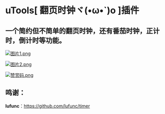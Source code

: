 # uTools[ 翻页时钟ヾ(•ω•`)o ]插件

## 一个简约但不简单的翻页时钟，还有番茄时钟，正计时，倒计时等功能。

[![图片1.png](https://s1.ax1x.com/2023/02/01/pSDMKnf.png)](https://imgse.com/i/pSDMKnf)

[![图片2.png](https://s1.ax1x.com/2023/02/01/pSDMQHS.png)](https://imgse.com/i/pSDMQHS)

[![赞赏码.png](https://s1.ax1x.com/2023/02/01/pSBxcZT.png)](https://imgse.com/i/pSBxcZT)


## 鸣谢：
**lufunc**：https://github.com/lufunc/timer
